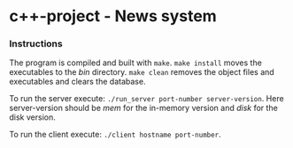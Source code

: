 # c++-project - News system #

### Instructions ###

The program is compiled and built with `make`. `make install` moves the executables to the _bin_ directory. `make clean` removes the object files and executables and clears the database. 

To run the server execute: `./run_server port-number server-version`. Here server-version should be _mem_ for the in-memory version and _disk_ for the disk version. 

To run the client execute: `./client hostname port-number`.
